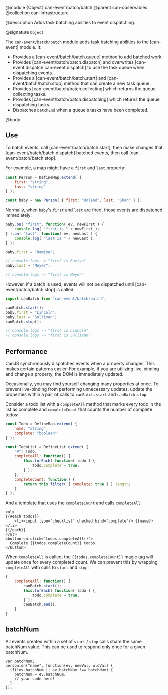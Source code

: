 @module {Object} can-event/batch/batch
@parent can-observables
@collection can-infrastructure

@description Adds task batching abilities to event dispatching.

@signature `Object`

The `can-event/batch/batch` module adds task batching abilities to
the [can-event] module.  It:

 - Provides a [can-event/batch/batch.queue] method to add batched work.
 - Provides [can-event/batch/batch.dispatch] and overwrites [can-event.dispatch can-event.dispatch] to use the task queue when dispatching events.
 - Provides a [can-event/batch/batch.start] and [can-event/batch/batch.stop] method that can create a new task queue.
 - Provides [can-event/batch/batch.collecting] which returns the queue collecting tasks.
 - Provides [can-event/batch/batch.dispatching] which returns the queue dispatching tasks.
 - Dispatches `batchEnd` when a queue's tasks have been completed.

@body

## Use

To batch events, call  [can-event/batch/batch.start], then make changes that
[can-event/batch/batch.dispatch] batched events, then call [can-event/batch/batch.stop].

For example, a map might have a `first` and `last` property:

```js
const Person = DefineMap.extend( {
	first: "string",
	last: "string"
} );

const baby = new Person( { first: "Roland", last: "Shah" } );
```

Normally, when `baby`'s `first` and `last` are fired, those events are dispatched immediately:

```js
baby.on( "first", function( ev, newFirst ) {
	console.log( "first is " + newFirst );
} ).on( "last", function( ev, newLast ) {
	console.log( "last is " + newLast );
} );

baby.first = "Ramiya";

// console.logs -> "first is Ramiya"
baby.last = "Meyer";

// console.logs -> "first is Meyer"
```

However, if a batch is used, events will not be dispatched until [can-event/batch/batch.stop] is called:

```js
import canBatch from "can-event/batch/batch";

canBatch.start();
baby.first = "Lincoln";
baby.last = "Sullivan";
canBatch.stop();

// console.logs -> "first is Lincoln"
// console.logs -> "first is Sullivan"
```



## Performance

CanJS synchronously dispatches events when a property changes.
This makes certain patterns easier. For example, if you
are utilizing live-binding and change a property, the DOM is
immediately updated.

Occasionally, you may find yourself changing many properties at once. To
prevent live-binding from performing unnecessary updates,
update the properties within a pair of calls to `canBatch.start` and
`canBatch.stop`.

Consider a todo list with a `completeAll` method that marks every todo in the list as
complete and `completeCount` that counts the number of complete todos:

```js
const Todo = DefineMap.extend( {
	name: "string",
	complete: "boolean"
} );

const TodoList = DefineList.extend( {
	"#": Todo,
	completeAll: function() {
		this.forEach( function( todo ) {
			todo.complete = true;
		} );
	},
	completeCount: function() {
		return this.filter( { complete: true } ).length;
	}
} );
```

And a template that uses the `completeCount` and calls `completeAll`:

```
<ul>
{{#each todos}}
	<li><input type='checklist' checked:bind="complete"/> {{name}}</li>
{{/each}}
</ul>
<button on:click="todos.completeAll()">
  Complete {{todos.completeCount}} todos
</button>
```

When `completeAll` is called, the `{{todos.completeCount}}` magic tag will update
once for every completed count.  We can prevent this by wrapping `completeAll` with calls to
`start` and `stop`:

```js
{
	completeAll: function() {
		canBatch.start();
		this.forEach( function( todo ) {
			todo.complete = true;
		} );
		canBatch.end();
	}
}
```


## batchNum

All events created within a set of `start` / `stop` calls share the same
batchNum value. This can be used to respond only once for a given batchNum.

    var batchNum;
    person.on("name", function(ev, newVal, oldVal) {
      if(!ev.batchNum || ev.batchNum !== batchNum) {
        batchNum = ev.batchNum;
        // your code here!
      }
    });
